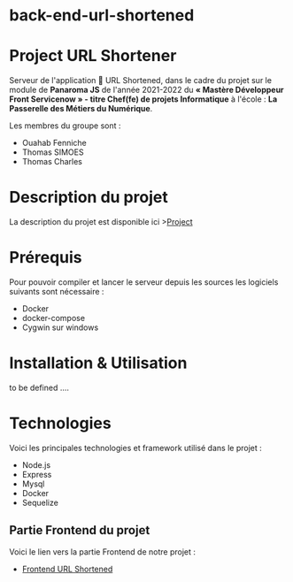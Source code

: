 # back-end-url-shortened

# Project URL Shortener
Serveur de l'application :notebook_with_decorative_cover: URL Shortened, dans le cadre du projet sur le module de **Panaroma JS** de l'année 2021-2022 du **« Mastère  Développeur Front Servicenow »  - titre Chef(fe) de projets Informatique** à l'école : **La Passerelle des Métiers du Numérique**.

Les membres du groupe sont :
- Ouahab Fenniche
- Thomas SIMOES
- Thomas Charles

# Description du projet

La description du projet est disponible ici >[Project](Project.md)

# Prérequis
Pour pouvoir compiler et lancer le serveur depuis les sources les logiciels suivants sont nécessaire :
- Docker
- docker-compose
- Cygwin sur windows

# Installation & Utilisation
to be defined ....

# Technologies

Voici les principales technologies et framework utilisé dans le projet :
- Node.js
- Express
- Mysql
- Docker
- Sequelize


## Partie Frontend du projet

Voici le lien vers la partie Frontend de notre projet :
- [Frontend URL Shortened](https://github.com/tcharles2201/front-end-url-shortened)
